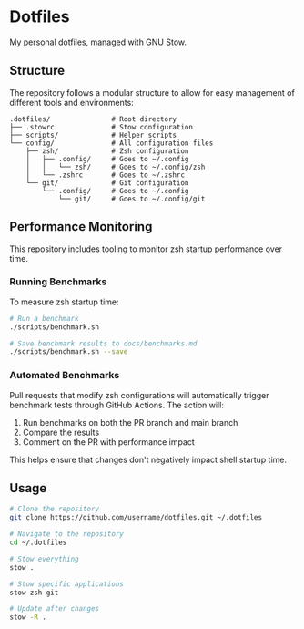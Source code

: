 # Dotfiles

My personal dotfiles, managed with GNU Stow.

## Structure

The repository follows a modular structure to allow for easy management of different tools and environments:

```
.dotfiles/               # Root directory
├── .stowrc              # Stow configuration 
├── scripts/             # Helper scripts
└── config/              # All configuration files
    ├── zsh/             # Zsh configuration
    │   ├── .config/     # Goes to ~/.config
    │   │   └── zsh/     # Goes to ~/.config/zsh
    │   └── .zshrc       # Goes to ~/.zshrc
    └── git/             # Git configuration
        └── .config/     # Goes to ~/.config
            └── git/     # Goes to ~/.config/git
```

## Performance Monitoring

This repository includes tooling to monitor zsh startup performance over time.

### Running Benchmarks

To measure zsh startup time:

```bash
# Run a benchmark
./scripts/benchmark.sh

# Save benchmark results to docs/benchmarks.md
./scripts/benchmark.sh --save
```

### Automated Benchmarks

Pull requests that modify zsh configurations will automatically trigger benchmark tests through GitHub Actions. The action will:

1. Run benchmarks on both the PR branch and main branch
2. Compare the results
3. Comment on the PR with performance impact

This helps ensure that changes don't negatively impact shell startup time.

## Usage

```bash
# Clone the repository
git clone https://github.com/username/dotfiles.git ~/.dotfiles

# Navigate to the repository
cd ~/.dotfiles

# Stow everything
stow .

# Stow specific applications
stow zsh git 

# Update after changes
stow -R .
``` 